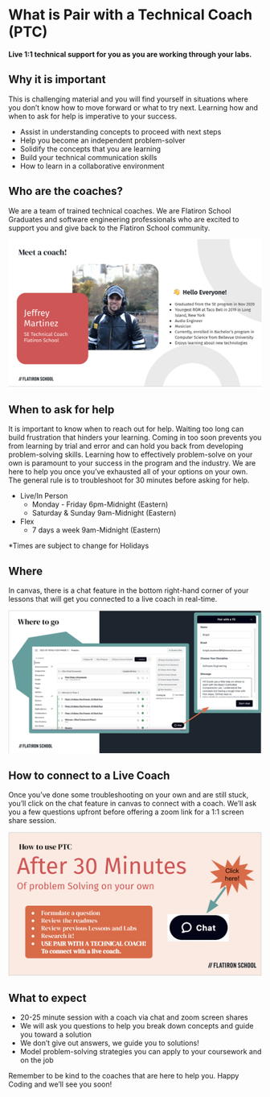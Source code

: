 # What is Pair with a Technical Coach (PTC)

**Live 1:1 technical support for you as you are working through your labs.**  

## Why it is important
This is challenging material and you will find yourself in situations where you don’t know how to move forward or what to try next.  Learning how and when to ask for help is imperative to your success. 

- Assist in understanding concepts to proceed with next steps
- Help you become an independent problem-solver
- Solidify the concepts that you are learning
- Build your technical communication skills 
- How to learn in a collaborative environment 


## Who are the coaches?
We are a team of trained technical coaches.  We are Flatiron School Graduates and software
engineering professionals who are excited to support you and give back to the Flatiron 
School community. 

![image-1](img1.png)

## When to ask for help

It is important to know when to reach out for help. Waiting too long can build frustration that hinders your learning.  Coming in too soon prevents you from learning by trial and error and can hold you back from developing problem-solving skills.  Learning how to effectively problem-solve on your own is paramount to your success in the program and the industry.  We are here to help you once you’ve exhausted all of your options on your own. The general rule is to troubleshoot for 30 minutes before asking for help. 


- Live/In Person
    - Monday - Friday 6pm-Midnight (Eastern)
    - Saturday & Sunday 9am-Midnight (Eastern) 
- Flex 
    - 7 days a week  9am-Midnight (Eastern)

*Times are subject to change for Holidays 

## Where 
In canvas, there is a chat feature in the bottom right-hand corner of your lessons that 
will get you connected to a live coach in real-time. 

![image-2](img2.png)

## How to connect to a Live Coach
Once you’ve done some troubleshooting on your own and are still stuck, you’ll click on the chat feature in canvas to connect with a coach.  We’ll ask you a few questions upfront before offering a zoom link for a 1:1 screen share session.

![image-3](img3.png)

## What to expect 

- 20-25 minute session with a coach via chat and zoom screen shares
- We will ask you questions to help you break down concepts and guide you toward a solution
- We don’t give out answers, we guide you to solutions! 
- Model problem-solving strategies you can apply to your coursework and on the job 

Remember to be kind to the coaches that are here to help you. Happy Coding and we’ll see 
you soon! 


<!-- Images Used -->


